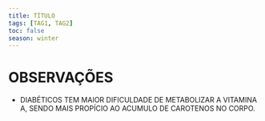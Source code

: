 ```yaml
---
title: TÍTULO
tags: [TAG1, TAG2]
toc: false
season: winter
---
```


# OBSERVAÇÕES
- DIABÉTICOS TEM MAIOR DIFICULDADE DE METABOLIZAR A VITAMINA A, SENDO MAIS PROPÍCIO AO ACUMULO DE CAROTENOS NO CORPO.
